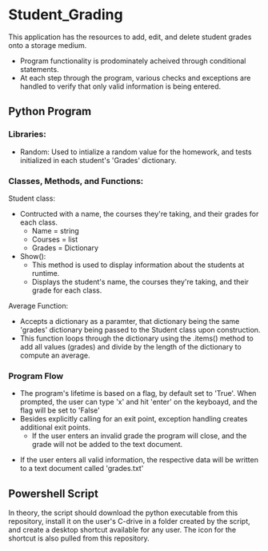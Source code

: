 # Student_Grading
This application has the resources to add, edit, and delete student grades onto a storage medium.
- Program functionality is prodominately acheived through conditional statements. 
- At each step through the program, various checks and exceptions are handled to verify that only valid information is being entered.

## Python Program
### Libraries:
- Random: Used to intialize a random value for the homework, and tests initialized in each student's 'Grades' dictionary.

### Classes, Methods, and Functions:
Student class:
- Contructed with a name, the courses they're taking, and their grades for each class.
  + Name = string
  + Courses = list
  + Grades = Dictionary
- Show():
  + This method is used to display information about the students at runtime.
  + Displays the student's name, the courses they're taking, and their grade for each class. 

Average Function:
- Accepts a dictionary as a paramter, that dictionary being the same 'grades' dictionary being passed to the Student class upon construction.
- This function loops through the dictionary using the .items() method to add all values (grades) and divide by the length of the dictionary to compute an average.

### Program Flow
- The program's lifetime is based on a flag, by default set to 'True'. When prompted, the user can type 'x' and hit 'enter' on the keyboayd, and the flag will be set to 'False'
- Besides explicitly calling for an exit point, exception handling creates additional exit points. 
  + If the user enters an invalid grade the program will close, and the grade will not be added to the text document. 
+ If the user enters all valid information, the respective data will be written to a text document called 'grades.txt'

## Powershell Script
In theory, the script should download the python executable from this repository, install it on the user's C-drive in a folder created by the script, and create a desktop shortcut available for any user. The icon for the shortcut is also pulled from this repository. 
